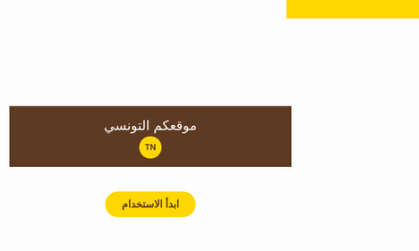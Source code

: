 <!DOCTYPE html>
<html lang="ar" dir="rtl">
<head>
  <meta charset="UTF-8">
  <meta name="viewport" content="width=device-width, initial-scale=1.0">
  <title>موقعكم التونسي</title>
  <style>
    :root {
      --primary: #5e3a22;
      --secondary: #cfa36a;
      --accent: #FFD700;
      --card: #ffe6b3;
      --text: #333;
    }
    
    body {
      margin: 0;
      padding: 0;
      font-family: 'Tajawal', sans-serif;
      background: linear-gradient(#8b5e3c, var(--secondary));
      min-height: 100vh;
      color: var(--text);
    }
    
    /* شريط التنبيه */
    .alert-bar {
      background: var(--accent);
      color: var(--primary);
      padding: 8px;
      text-align: center;
      font-weight: bold;
      animation: scroll 15s linear infinite;
      white-space: nowrap;
      position: fixed;
      top: 0;
      width: 100%;
      z-index: 1000;
    }
    @keyframes scroll {
      from { transform: translateX(100%); }
      to { transform: translateX(-100%); }
    }
    
    /* الترويسة */
    .header {
      background: var(--primary);
      color: white;
      padding: 15px;
      text-align: center;
      margin-top: 40px;
    }
    .site-title {
      font-size: 24px;
      margin: 5px 0;
    }
    .tn-logo {
      display: inline-block;
      width: 40px;
      height: 40px;
      background: var(--accent);
      color: var(--primary);
      border-radius: 50%;
      line-height: 40px;
      font-weight: bold;
    }
    
    /* الصفحات */
    .page {
      display: none;
      padding-bottom: 70px;
    }
    .active {
      display: block;
    }
    
    /* الأزرار الرئيسية */
    .card-container {
      display: grid;
      grid-template-columns: repeat(2, 1fr);
      gap: 15px;
      max-width: 500px;
      margin: 30px auto;
      padding: 0 15px;
    }
    .card {
      background: var(--card);
      border-radius: 12px;
      height: 120px;
      display: flex;
      align-items: center;
      justify-content: center;
      font-weight: bold;
      font-size: 18px;
      color: var(--primary);
      box-shadow: 0 4px 8px rgba(0,0,0,0.1);
      transition: all 0.3s;
    }
    .card:hover {
      transform: translateY(-5px);
      box-shadow: 0 6px 12px rgba(0,0,0,0.15);
    }
    
    /* زر الصاروخ */
    .rocket-card {
      background: linear-gradient(135deg, #3a7bd5, #00d2ff);
      color: white;
      position: relative;
      overflow: hidden;
    }
    .rocket-card::before {
      content: "🚀";
      font-size: 30px;
      position: absolute;
      top: 15px;
      animation: float 2s ease-in-out infinite;
    }
    .rocket-card span {
      position: relative;
      top: 25px;
    }
    @keyframes float {
      0%, 100% { transform: translateY(0); }
      50% { transform: translateY(-8px); }
    }
    
    /* قسم الشركاء */
    .partners-section {
      background: rgba(255,255,255,0.1);
      padding: 30px 15px;
      margin: 30px 0;
      border-radius: 20px;
    }
    .section-title {
      color: white;
      text-align: center;
      font-size: 22px;
      margin-bottom: 20px;
    }
    .partners-grid {
      display: flex;
      flex-wrap: wrap;
      justify-content: center;
      gap: 20px;
    }
    .partner-item {
      background: rgba(255,255,255,0.9);
      border-radius: 10px;
      padding: 15px;
      width: 100px;
      text-align: center;
      transition: all 0.3s;
    }
    .partner-item:hover {
      transform: scale(1.05);
    }
    .partner-logo {
      width: 60px;
      height: 60px;
      object-fit: contain;
    }
    .partner-name {
      color: var(--primary);
      font-weight: bold;
      margin-top: 8px;
    }
    
    /* القائمة السفلية */
    .bottom-nav {
      position: fixed;
      bottom: 0;
      width: 100%;
      background: var(--primary);
      display: flex;
      justify-content: space-around;
      padding: 15px 0;
      z-index: 1000;
    }
    .nav-btn {
      background: none;
      border: none;
      color: white;
      font-size: 16px;
      font-weight: bold;
    }
    
    /* صفحة الدخول */
    .login-page {
      text-align: center;
      padding-top: 100px;
    }
    .start-btn {
      background: var(--accent);
      color: var(--primary);
      border: none;
      padding: 12px 30px;
      border-radius: 25px;
      font-size: 18px;
      font-weight: bold;
      margin-top: 30px;
      cursor: pointer;
      transition: all 0.3s;
    }
    .start-btn:hover {
      transform: scale(1.05);
    }
  </style>
</head>
<body>

<div class="alert-bar">موقعنا لا يتحمل ضياع أي أموال - احذر من النصب!</div>

<!-- صفحة الدخول -->
<div id="loginPage" class="page active login-page">
  <div class="header">
    <div class="site-title">موقعكم التونسي</div>
    <div class="tn-logo">TN</div>
  </div>
  
  <button class="start-btn" onclick="goTo('contentPage')">ابدأ الاستخدام</button>
  <p style="color:white; margin-top:30px;">حقوق الموقع | سياسة الخصوصية</p>
</div>

<!-- صفحة المحتوى -->
<div id="contentPage" class="page">
  <div class="header">
    <div class="site-title">موقعكم التونسي</div>
    <div class="tn-logo">TN</div>
  </div>
  
  <div class="card-container">
    <div class="card">مهام يومية</div>
    <div class="card">شراء خطة</div>
    <div class="card">سحب رصيد</div>
    <div class="card rocket-card"><span>اركب الساروخ</span></div>
  </div>
  
  <div class="partners-section">
    <h2 class="section-title">شركاؤنا</h2>
    <div class="partners-grid">
      <a href="https://www.spotify.com" target="_blank" class="partner-item">
        <img src="https://upload.wikimedia.org/wikipedia/commons/1/19/Spotify_logo_without_text.svg" 
             class="partner-logo" alt="Spotify">
        <div class="partner-name">Spotify</div>
      </a>
      <a href="https://www.youtube.com" target="_blank" class="partner-item">
        <img src="https://upload.wikimedia.org/wikipedia/commons/b/b8/YouTube_Logo_2017.svg" 
             class="partner-logo" alt="YouTube">
        <div class="partner-name">YouTube</div>
      </a>
      <a href="https://www.netflix.com" target="_blank" class="partner-item">
        <img src="https://upload.wikimedia.org/wikipedia/commons/0/08/Netflix_2015_logo.svg" 
             class="partner-logo" alt="Netflix">
        <div class="partner-name">Netflix</div>
      </a>
      <a href="https://www.amazon.com" target="_blank" class="partner-item">
        <img src="https://upload.wikimedia.org/wikipedia/commons/a/a9/Amazon_logo.svg" 
             class="partner-logo" alt="Amazon">
        <div class="partner-name">Amazon</div>
      </a>
      <a href="https://www.tunisie.gov.tn" target="_blank" class="partner-item">
        <img src="https://upload.wikimedia.org/wikipedia/commons/8/8a/Tunisia_logo.png" 
             class="partner-logo" alt="Tunisia">
        <div class="partner-name">تونس</div>
      </a>
    </div>
  </div>
  
  <div class="bottom-nav">
    <button class="nav-btn" onclick="goTo('loginPage')">الرئيسية</button>
    <button class="nav-btn" onclick="goTo('contentPage')">المحتوى</button>
  </div>
</div>

<script>
function goTo(pageId) {
  // إخفاء جميع الصفحات
  document.querySelectorAll('.page').forEach(page => {
    page.classList.remove('active');
  });
  
  // إظهار الصفحة المطلوبة
  document.getElementById(pageId).classList.add('active');
  
  // التمرير لأعلى الصفحة
  window.scrollTo(0, 0);
}
</script>

</body>
</html>
